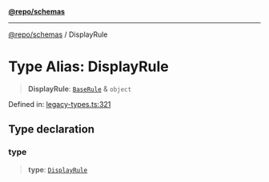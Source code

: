 [**@repo/schemas**](../README.md)

***

[@repo/schemas](../README.md) / DisplayRule

# Type Alias: DisplayRule

> **DisplayRule**: [`BaseRule`](BaseRule.md) & `object`

Defined in: [legacy-types.ts:321](https://github.com/alexqguo/drinking-board-game-v3/blob/fc5adf9b53e666003d4a7f6c500cdc49fb9dbd39/packages/schemas/src/legacy-types.ts#L321)

## Type declaration

### type

> **type**: [`DisplayRule`](../enumerations/RuleType.md#displayrule)
